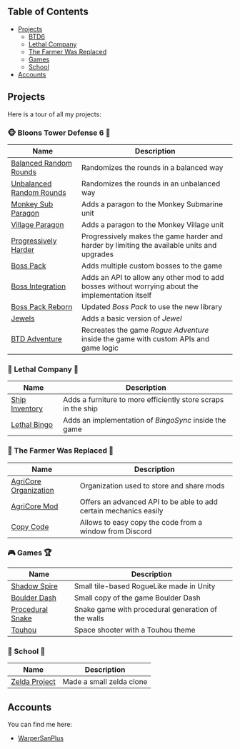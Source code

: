 ## Table of Contents
- [Projects](#projects)
  - [BTD6](#monkey_face-bloons-tower-defense-6-balloon)
  - [Lethal Company](#ship-lethal-company-money_with_wings) 
  - [The Farmer Was Replaced](#herb-the-farmer-was-replaced-satellite)
  - [Games](#video-game-games-trophy)
  - [School](#school-school-paperclip)
- [Accounts](#accounts)

## Projects
Here is a tour of all my projects:

### :monkey_face: Bloons Tower Defense 6 :balloon:

|Name|Description|
|----|-----------|
|[Balanced Random Rounds](https://github.com/WarperSan/BTD6-Mods/tree/master/Balanced%20Random%20Rounds)|Randomizes the rounds in a balanced way|
|[Unbalanced Random Rounds](https://github.com/WarperSan/BTD6-Mods/tree/master/Unbalanced%20Random%20Rounds)|Randomizes the rounds in an unbalanced way|
|[Monkey Sub Paragon](https://github.com/WarperSan/BTD6-Mods/tree/master/MonkeySub%20Paragon)|Adds a paragon to the Monkey Submarine unit|
|[Village Paragon](https://github.com/WarperSan/BTD6-Mods/tree/master/VillageParagon)|Adds a paragon to the Monkey Village unit|
|[Progressively Harder](https://github.com/WarperSan/Progressively-Harder)|Progressively makes the game harder and harder by limiting the available units and upgrades|
|[Boss Pack](https://github.com/WarperSan/BossPack)|Adds multiple custom bosses to the game|
|[Boss Integration](https://github.com/WarperSan/BossIntegration)|Adds an API to allow any other mod to add bosses without worrying about the implementation itself|
|[Boss Pack Reborn](https://github.com/WarperSan/BossPackReborn)|Updated *Boss Pack* to use the new library|
|[Jewels](https://github.com/WarperSan/Jewels-BTD6)|Adds a basic version of *Jewel*|
|[BTD Adventure](https://github.com/WarperSan/BTD-Adventure)|Recreates the game *Rogue Adventure* inside the game with custom APIs and game logic|

### :ship: Lethal Company :money_with_wings:

|Name|Description|
|----|-----------|
|[Ship Inventory](https://github.com/WarperSan/ShipInventory)|Adds a furniture to more efficiently store scraps in the ship|
|[Lethal Bingo](https://github.com/WarperSan/LethalBingo)|Adds an implementation of *BingoSync* inside the game|

### :herb: The Farmer Was Replaced :satellite:

|Name|Description|
|----|-----------|
|[AgriCore Organization](https://github.com/AgriCore-s-Mods)|Organization used to store and share mods|
|[AgriCore Mod](https://github.com/AgriCore-s-Mods/AgriCore)|Offers an advanced API to be able to add certain mechanics easily|
|[Copy Code](https://github.com/AgriCore-s-Mods/CopyCodePlugin-TFWR)|Allows to easy copy the code from a window from Discord|

### :video_game: Games :trophy:
|Name|Description|
|----|-----------|
|[Shadow Spire](https://github.com/WarperSan/Shadow-Spire)|Small tile-based RogueLike made in Unity|
|[Boulder Dash](https://github.com/WarperSanPlus/Boulder-Dash)|Small copy of the game Boulder Dash|
|[Procedural Snake](https://github.com/WarperSanPlus/Snake-Procedural)|Snake game with procedural generation of the walls|
|[Touhou](https://github.com/WarperSanPlus/TP3-SpaceShooter)|Space shooter with a Touhou theme|

### :school: School :paperclip:
|Name|Description|
|----|-----------|
|[Zelda Project](https://github.com/WarperSanPlus/Zelda-Project)|Made a small zelda clone|

## Accounts
You can find me here:

- [WarperSanPlus](https://github.com/WarperSanPlus?tab=repositories)
